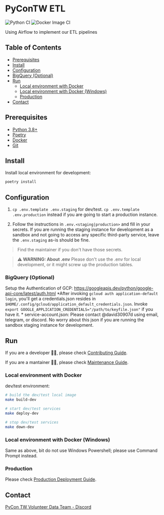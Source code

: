 # PyConTW ETL

![Python CI](https://github.com/pycontw/PyCon-ETL/workflows/Python%20CI/badge.svg)
![Docker Image CI](https://github.com/pycontw/PyCon-ETL/workflows/Docker%20Image%20CI/badge.svg)

Using Airflow to implement our ETL pipelines

## Table of Contents

- [Prerequisites](#prerequisites)
- [Install](#install)
- [Configuration](#configuration)
- [BigQuery (Optional)](#bigquery-optional)
- [Run](#run)
  - [Local environment with Docker](#local-environment-with-docker)
  - [Local environment with Docker (Windows)](#local-environment-with-docker-windows)
  - [Production](#production)
- [Contact](#contact)

## Prerequisites

* [Python 3.8+](https://www.python.org/downloads/release/python-3811/)
* [Poetry](https://python-poetry.org/docs/#installation)
* [Docker](https://docs.docker.com/get-docker/)
* [Git](https://git-scm.com/book/zh-tw/v2/%E9%96%8B%E5%A7%8B-Git-%E5%AE%89%E8%A3%9D%E6%95%99%E5%AD%B8)

## Install

Install local environment for development:

```bash
poetry install
```

## Configuration

1. `cp .env.template .env.staging` for dev/test. `cp .env.template .env.production` instead if you are going to start a production instance.

2. Follow the instructions in `.env.<staging|production>` and fill in your secrets.
    If you are running the staging instance for development as a sandbox and not going to access any specific third-party service, leave the `.env.staging` as-is should be fine.

> Find the maintainer if you don't have those secrets.

> **⚠ WARNING: About .env**
> Please don't use the .env for local development, or it might screw up the production tables.

### BigQuery (Optional)

Setup the Authentication of GCP: <https://googleapis.dev/python/google-api-core/latest/auth.html>
    *After invoking `gcloud auth application-default login`, you'll get a credentials.json resides in `$HOME/.config/gcloud/application_default_credentials.json`. Invoke `export GOOGLE_APPLICATION_CREDENTIALS="/path/to/keyfile.json"` if you have it.
    * service-account.json: Please contact @david30907d using email, telegram, or discord. No worry about this json if you are running the sandbox staging instance for development.

## Run

If you are a developer 👨‍💻, please check [Contributing Guide](./docs/CONTRIBUTING.md).

If you are a mantainer 👨‍🔧, please check [Maintenance Guide](./docs/MAINTENANCE.md).

### Local environment with Docker

dev/test environment:

```bash
# build the dev/test local image
make build-dev

# start dev/test services
make deploy-dev

# stop dev/test services
make down-dev
```

### Local environment with Docker (Windows)

Same as above, bit do not use Windows Powershell; please use Command Prompt instead.

### Production

Please check [Production Deployment Guide](./docs/DEPLOYMENT.md).

## Contact

[PyCon TW Volunteer Data Team - Discord](https://discord.com/channels/752904426057892052/900721883383758879)
